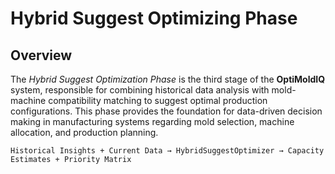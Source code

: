 # Hybrid Suggest Optimizing Phase

## Overview

The *Hybrid Suggest Optimization Phase* is the third stage of the **OptiMoldIQ** system, responsible for combining historical data analysis with mold-machine compatibility matching to suggest optimal production configurations. This phase provides the foundation for data-driven decision making in manufacturing systems regarding mold selection, machine allocation, and production planning.

```
Historical Insights + Current Data → HybridSuggestOptimizer → Capacity Estimates + Priority Matrix
```

